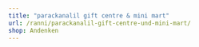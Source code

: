 ```yaml
---
title: "parackanalil gift centre & mini mart"
url: /ranni/parackanalil-gift-centre-und-mini-mart/
shop: Andenken
---
```

